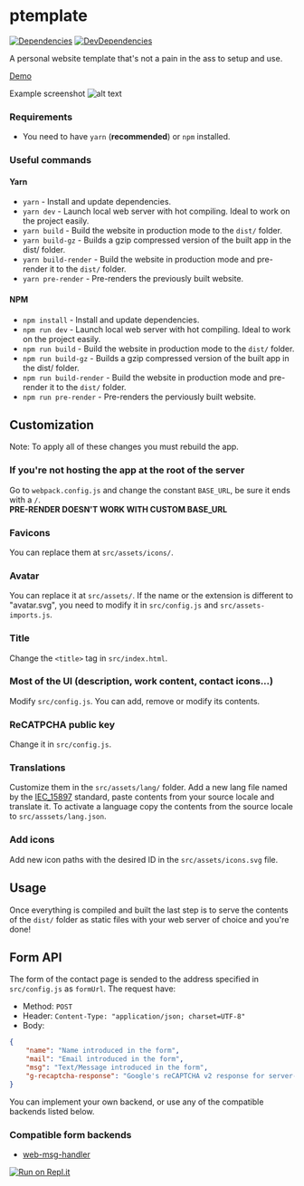 # ptemplate
[![Dependencies](https://david-dm.org/nethruster/ptemplate.svg)](https://david-dm.org/nethruster/ptemplate) [![DevDependencies](https://david-dm.org/nethruster/ptemplate/dev-status.svg)](https://david-dm.org/nethruster/ptemplate?type=dev)

A personal website template that's not a pain in the ass to setup and use.

[Demo](https://ptemplate.nethruster.com)

Example screenshot
![alt text](https://github.com/nethruster/ptemplate/blob/master/src/assets/icons/meta-img.png "Home screenshot")

### Requirements
- You need to have `yarn` (**recommended**) or `npm` installed.

### Useful commands

#### Yarn
- `yarn` - Install and update dependencies.
- `yarn dev` - Launch local web server with hot compiling. Ideal to work on the project easily.
- `yarn build` - Build the website in production mode to the `dist/` folder.
- `yarn build-gz` - Builds a gzip compressed version of the built app in the dist/ folder.
- `yarn build-render` - Build the website in production mode and pre-render it to the `dist/` folder.
- `yarn pre-render` - Pre-renders the previously built website.

#### NPM
- `npm install` - Install and update dependencies.
- `npm run dev` - Launch local web server with hot compiling. Ideal to work on the project easily.
- `npm run build` - Build the website in production mode to the `dist/` folder.
- `npm run build-gz` - Builds a gzip compressed version of the built app in the dist/ folder.
- `npm run build-render` - Build the website in production mode and pre-render it to the `dist/` folder.
- `npm run pre-render` - Pre-renders the perviously built website.

## Customization

Note: To apply all of these changes you must rebuild the app.

### If you're not hosting the app at the root of the server
Go to `webpack.config.js` and change the constant `BASE_URL`, be sure it ends with a `/`.  
**PRE-RENDER DOESN'T WORK WITH CUSTOM BASE_URL**

### Favicons
You can replace them at `src/assets/icons/`.

### Avatar
You can replace it at `src/assets/`. If the name or the extension is different to "avatar.svg", you need to modify it in `src/config.js` and `src/assets-imports.js`.

### Title
Change the `<title>` tag in `src/index.html`.

### Most of the UI (description, work content, contact icons...)
Modify `src/config.js`. You can add, remove or modify its contents.

### ReCATPCHA public key
Change it in `src/config.js`.

### Translations
Customize them in the `src/assets/lang/` folder. Add a new lang file named by the [IEC_15897](https://en.wikipedia.org/wiki/ISO/IEC_15897) standard, paste contents from your source locale and translate it. To activate a language copy the contents from the source locale to `src/asssets/lang.json`.

### Add icons
Add new icon paths with the desired ID in the `src/assets/icons.svg` file.

## Usage
Once everything is compiled and built the last step is to serve the contents of the `dist/` folder as static files with your web server of choice and you're done! 

## Form API
The form of the contact page is sended to the address specified in `src/config.js` as `formUrl`. The request have:
* Method: `POST`
* Header: `Content-Type: "application/json; charset=UTF-8"`
* Body:
```json
{
    "name": "Name introduced in the form",
    "mail": "Email introduced in the form",
    "msg": "Text/Message introduced in the form",
    "g-recaptcha-response": "Google's reCAPTCHA v2 response for server-side validation"
}
```
You can implement your own backend, or use any of the compatible backends listed below.

### Compatible form backends
* [web-msg-handler](https://github.com/Miguel-Dorta/web-msg-handler)



[![Run on Repl.it](https://repl.it/badge/github/nethruster/ptemplate)](https://repl.it/github/nethruster/ptemplate)
